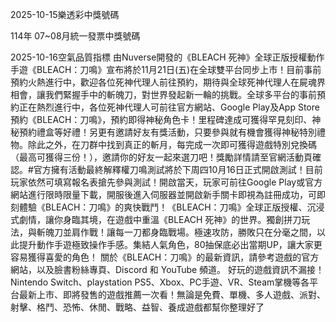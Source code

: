 
2025-10-15樂透彩中獎號碼

                                
114年 07~08月統一發票中獎號碼
                             
2025-10-16空氣品質指標
                              由Nuverse開發的《BLEACH 死神》全球正版授權動作手遊《BLEACH：刀鳴》宣布將於11月21日(五)在全球雙平台同步上市！目前事前預約火熱進行中，歡迎各位死神代理人前往預約，期待與全球死神代理人在屍魂界相會，讓我們緊握手中的斬魄刀，對世界發起新一輪的挑戰。全球多平台的事前預約正在熱烈進行中，各位死神代理人可前往官方網站、Google Play及App Store預約《BLEACH：刀鳴》，預約即得神秘角色卡！里程碑達成可獲得罕見刻印、神秘預約禮盒等好禮！另更有邀請好友有獎活動，只要參與就有機會獲得神秘特別禮物。除此之外，在刀群中找到真正的斬月，每完成一次即可獲得遊戲特別兌換碼（最高可獲得三份！），邀請你的好友一起來選刀吧！獎勵詳情請至官網活動頁確認。#官方擁有活動最終解釋權刀鳴測試將於下周四10月16日正式開啟測試！目前玩家依然可填寫報名表搶先參與測試！開啟當天，玩家可前往Google Play或官方網站進行限時限量下載，開服後進入伺服器並開啟新手關卡即視為註冊成功，可即刻體驗《BLEACH：刀鳴》的爽快戰鬥！《BLEACH：刀鳴》全球正版授權、沉浸式劇情，讓你身臨其境，在遊戲中重溫《BLEACH 死神》的世界。獨創拼刀玩法，與斬魄刀並肩作戰！讓每一刀都身臨戰場。極速攻防，勝敗只在分毫之間，以此提升動作手遊極致操作手感。集結人氣角色，80抽保底必出當期UP，讓大家更容易獲得喜愛的角色！ 關於《BLEACH：刀鳴》的最新資訊，請參考遊戲的官方網站，以及臉書粉絲專頁、Discord 和 YouTube 頻道。 好玩的遊戲資訊不漏接！Nintendo Switch、playstation PS5、Xbox、PC手遊、VR、Steam掌機等各平台最新上市、即將發售的遊戲推薦一次看！無論是免費、單機、多人遊戲、派對、射擊、格鬥、恐怖、休閒、戰略、益智、養成遊戲都幫你整理好了